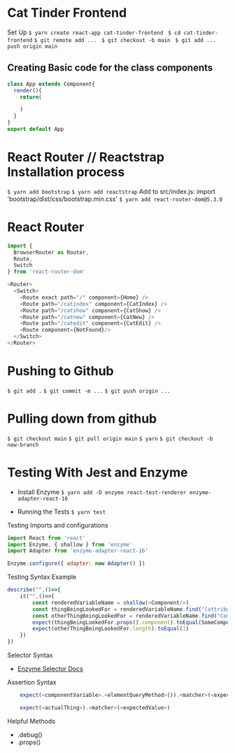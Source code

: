 # Cat Tinder Frontend

Set Up
`$ yarn create react-app cat-tinder-frontend `
`$ cd cat-tinder-frontend`
`$ git remote add ... `
`$ git checkout -b main `
`$ git add ... push origin main`

## Creating Basic code for the class components 

```javascript
class App extends Component{
  render(){
    return(

    )
  }
}
export default App
```
# React Router // Reactstrap Installation process
`$ yarn add bootstrap`
`$ yarn add reactstrap`
Add to src/index.js: import 'bootstrap/dist/css/bootstrap.min.css'
`$ yarn add react-router-dom@5.3.0`

# React Router
```javascript
import {
  BrowserRouter as Router,
  Route,
  Switch
} from 'react-router-dom'
```

```javascript
<Router>
  <Switch>
    <Route exact path="/" component={Home} />
    <Route path="/catindex" component={CatIndex} />
    <Route path="/catshow" component={CatShow} />
    <Route path="/catnew" component={CatNew} />
    <Route path="/catedit" component={CatEdit} />
    <Route component={NotFound}/>
  </Switch>
</Router>
```

# Pushing to Github
`$ git add .`
`$ git commit -m ...`
`$ git push origin ...`

# Pulling down from github
`$ git checkout main`
`$ git pull origin main`
`$ yarn`
`$ git checkout -b new-branch`

# Testing With Jest and Enzyme
- Install Enzyme
`$ yarn add -D enzyme react-test-renderer enzyme-adapter-react-16`

- Running the Tests
`$ yarn test`

Testing Imports and configurations
```javascript
import React from 'react'
import Enzyme, { shallow } from 'enzyme'
import Adapter from 'enzyme-adapter-react-16'

Enzyme.configure({ adapter: new Adapter() })
```
Testing Syntax Example
```javascript
describe("",()=>{
    it("",()=>{
        const renderedVariableName = shallow(<Component/>)
        const thingBeingLookedFor = renderedVariableName.find("[attribute]")
        const otherThingBeingLookedFor = renderedVariableName.find("ComponentName")
        expect(thingBeingLookedFor.props().component).toEqual(SomeComponent)    
        expect(otherThingBeingLookedFor.length).toEqual(1)
    })
})
```
Selector Syntax

- [Enzyme Selector Docs](https://enzymejs.github.io/enzyme/docs/api/selector.html)

Assertion Syntax
```javascript
    expect(<componentVariable>.<elementQueryMethod>()).<matcher>(<expectedValue>)
```
```javascript
    expect(<actualThing>).<matcher>(<expectedValue>)
```

Helpful Methods
- .debug()
- .props()